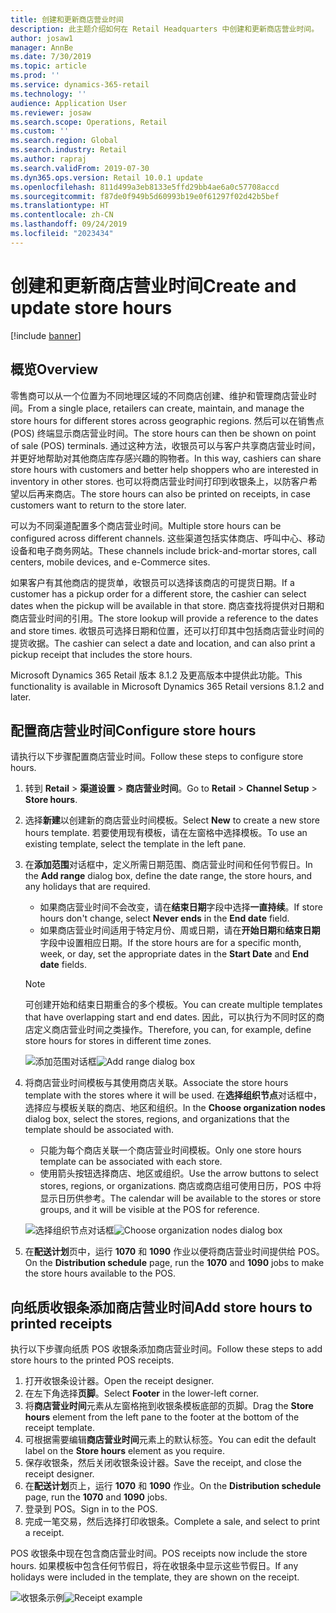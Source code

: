 ```yaml
---
title: 创建和更新商店营业时间
description: 此主题介绍如何在 Retail Headquarters 中创建和更新商店营业时间。
author: josaw1
manager: AnnBe
ms.date: 7/30/2019
ms.topic: article
ms.prod: ''
ms.service: dynamics-365-retail
ms.technology: ''
audience: Application User
ms.reviewer: josaw
ms.search.scope: Operations, Retail
ms.custom: ''
ms.search.region: Global
ms.search.industry: Retail
ms.author: rapraj
ms.search.validFrom: 2019-07-30
ms.dyn365.ops.version: Retail 10.0.1 update
ms.openlocfilehash: 811d499a3eb8133e5ffd29bb4ae6a0c57708accd
ms.sourcegitcommit: f87de0f949b5d60993b19e0f61297f02d42b5bef
ms.translationtype: HT
ms.contentlocale: zh-CN
ms.lasthandoff: 09/24/2019
ms.locfileid: "2023434"
---
```

# <a name="create-and-update-store-hours"></a><span data-ttu-id="c124d-103">创建和更新商店营业时间</span><span class="sxs-lookup"><span data-stu-id="c124d-103">Create and update store hours</span></span>

[!include [banner](../../includes/banner.md)]

## <a name="overview"></a><span data-ttu-id="c124d-104">概览</span><span class="sxs-lookup"><span data-stu-id="c124d-104">Overview</span></span>

<span data-ttu-id="c124d-105">零售商可以从一个位置为不同地理区域的不同商店创建、维护和管理商店营业时间。</span><span class="sxs-lookup"><span data-stu-id="c124d-105">From a single place, retailers can create, maintain, and manage the store hours for different stores across geographic regions.</span></span> <span data-ttu-id="c124d-106">然后可以在销售点 (POS) 终端显示商店营业时间。</span><span class="sxs-lookup"><span data-stu-id="c124d-106">The store hours can then be shown on point of sale (POS) terminals.</span></span> <span data-ttu-id="c124d-107">通过这种方法，收银员可以与客户共享商店营业时间，并更好地帮助对其他商店库存感兴趣的购物者。</span><span class="sxs-lookup"><span data-stu-id="c124d-107">In this way, cashiers can share store hours with customers and better help shoppers who are interested in inventory in other stores.</span></span> <span data-ttu-id="c124d-108">也可以将商店营业时间打印到收银条上，以防客户希望以后再来商店。</span><span class="sxs-lookup"><span data-stu-id="c124d-108">The store hours can also be printed on receipts, in case customers want to return to the store later.</span></span>

<span data-ttu-id="c124d-109">可以为不同渠道配置多个商店营业时间。</span><span class="sxs-lookup"><span data-stu-id="c124d-109">Multiple store hours can be configured across different channels.</span></span> <span data-ttu-id="c124d-110">这些渠道包括实体商店、呼叫中心、移动设备和电子商务网站。</span><span class="sxs-lookup"><span data-stu-id="c124d-110">These channels include brick-and-mortar stores, call centers, mobile devices, and e-Commerce sites.</span></span>

<span data-ttu-id="c124d-111">如果客户有其他商店的提货单，收银员可以选择该商店的可提货日期。</span><span class="sxs-lookup"><span data-stu-id="c124d-111">If a customer has a pickup order for a different store, the cashier can select dates when the pickup will be available in that store.</span></span> <span data-ttu-id="c124d-112">商店查找将提供对日期和商店营业时间的引用。</span><span class="sxs-lookup"><span data-stu-id="c124d-112">The store lookup will provide a reference to the dates and store times.</span></span> <span data-ttu-id="c124d-113">收银员可选择日期和位置，还可以打印其中包括商店营业时间的提货收据。</span><span class="sxs-lookup"><span data-stu-id="c124d-113">The cashier can select a date and location, and can also print a pickup receipt that includes the store hours.</span></span>

<span data-ttu-id="c124d-114">Microsoft Dynamics 365 Retail 版本 8.1.2 及更高版本中提供此功能。</span><span class="sxs-lookup"><span data-stu-id="c124d-114">This functionality is available in Microsoft Dynamics 365 Retail versions 8.1.2 and later.</span></span>

## <a name="configure-store-hours"></a><span data-ttu-id="c124d-115">配置商店营业时间</span><span class="sxs-lookup"><span data-stu-id="c124d-115">Configure store hours</span></span>

<span data-ttu-id="c124d-116">请执行以下步骤配置商店营业时间。</span><span class="sxs-lookup"><span data-stu-id="c124d-116">Follow these steps to configure store hours.</span></span>

1. <span data-ttu-id="c124d-117">转到 **Retail** \> **渠道设置** \> **商店营业时间**。</span><span class="sxs-lookup"><span data-stu-id="c124d-117">Go to **Retail** \> **Channel Setup** \> **Store hours**.</span></span>
2. <span data-ttu-id="c124d-118">选择**新建**以创建新的商店营业时间模板。</span><span class="sxs-lookup"><span data-stu-id="c124d-118">Select **New** to create a new store hours template.</span></span> <span data-ttu-id="c124d-119">若要使用现有模板，请在左窗格中选择模板。</span><span class="sxs-lookup"><span data-stu-id="c124d-119">To use an existing template, select the template in the left pane.</span></span>
3. <span data-ttu-id="c124d-120">在**添加范围**对话框中，定义所需日期范围、商店营业时间和任何节假日。</span><span class="sxs-lookup"><span data-stu-id="c124d-120">In the **Add range** dialog box, define the date range, the store hours, and any holidays that are required.</span></span>

    - <span data-ttu-id="c124d-121">如果商店营业时间不会改变，请在**结束日期**字段中选择**一直持续**。</span><span class="sxs-lookup"><span data-stu-id="c124d-121">If store hours don't change, select **Never ends** in the **End date** field.</span></span>
    - <span data-ttu-id="c124d-122">如果商店营业时间适用于特定月份、周或日期，请在**开始日期**和**结束日期**字段中设置相应日期。</span><span class="sxs-lookup"><span data-stu-id="c124d-122">If the store hours are for a specific month, week, or day, set the appropriate dates in the **Start Date** and **End date** fields.</span></span>

    > [!NOTE]
    > <span data-ttu-id="c124d-123">可创建开始和结束日期重合的多个模板。</span><span class="sxs-lookup"><span data-stu-id="c124d-123">You can create multiple templates that have overlapping start and end dates.</span></span> <span data-ttu-id="c124d-124">因此，可以执行为不同时区的商店定义商店营业时间之类操作。</span><span class="sxs-lookup"><span data-stu-id="c124d-124">Therefore, you can, for example, define store hours for stores in different time zones.</span></span>

    <span data-ttu-id="c124d-125">![添加范围对话框](../dev-itpro/media/Storehours1.png "添加范围对话框")</span><span class="sxs-lookup"><span data-stu-id="c124d-125">![Add range dialog box](../dev-itpro/media/Storehours1.png "Add range dialog box")</span></span>

4. <span data-ttu-id="c124d-126">将商店营业时间模板与其使用商店关联。</span><span class="sxs-lookup"><span data-stu-id="c124d-126">Associate the store hours template with the stores where it will be used.</span></span> <span data-ttu-id="c124d-127">在**选择组织节点**对话框中，选择应与模板关联的商店、地区和组织。</span><span class="sxs-lookup"><span data-stu-id="c124d-127">In the **Choose organization nodes** dialog box, select the stores, regions, and organizations that the template should be associated with.</span></span>

    - <span data-ttu-id="c124d-128">只能为每个商店关联一个商店营业时间模板。</span><span class="sxs-lookup"><span data-stu-id="c124d-128">Only one store hours template can be associated with each store.</span></span>
    - <span data-ttu-id="c124d-129">使用箭头按钮选择商店、地区或组织。</span><span class="sxs-lookup"><span data-stu-id="c124d-129">Use the arrow buttons to select stores, regions, or organizations.</span></span> <span data-ttu-id="c124d-130">商店或商店组可使用日历，POS 中将显示日历供参考。</span><span class="sxs-lookup"><span data-stu-id="c124d-130">The calendar will be available to the stores or store groups, and it will be visible at the POS for reference.</span></span>

    <span data-ttu-id="c124d-131">![选择组织节点对话框](../dev-itpro/media/Storehours2.png "选择组织节点对话框")</span><span class="sxs-lookup"><span data-stu-id="c124d-131">![Choose organization nodes dialog box](../dev-itpro/media/Storehours2.png "Choose organization nodes dialog box")</span></span>

5. <span data-ttu-id="c124d-132">在**配送计划**页中，运行 **1070** 和 **1090** 作业以便将商店营业时间提供给 POS。</span><span class="sxs-lookup"><span data-stu-id="c124d-132">On the **Distribution schedule** page, run the **1070** and **1090** jobs to make the store hours available to the POS.</span></span>

## <a name="add-store-hours-to-printed-receipts"></a><span data-ttu-id="c124d-133">向纸质收银条添加商店营业时间</span><span class="sxs-lookup"><span data-stu-id="c124d-133">Add store hours to printed receipts</span></span>

<span data-ttu-id="c124d-134">执行以下步骤向纸质 POS 收银条添加商店营业时间。</span><span class="sxs-lookup"><span data-stu-id="c124d-134">Follow these steps to add store hours to the printed POS receipts.</span></span>

1. <span data-ttu-id="c124d-135">打开收银条设计器。</span><span class="sxs-lookup"><span data-stu-id="c124d-135">Open the receipt designer.</span></span>
2. <span data-ttu-id="c124d-136">在左下角选择**页脚**。</span><span class="sxs-lookup"><span data-stu-id="c124d-136">Select **Footer** in the lower-left corner.</span></span>
3. <span data-ttu-id="c124d-137">将**商店营业时间**元素从左窗格拖到收银条模板底部的页脚。</span><span class="sxs-lookup"><span data-stu-id="c124d-137">Drag the **Store hours** element from the left pane to the footer at the bottom of the receipt template.</span></span>
4. <span data-ttu-id="c124d-138">可根据需要编辑**商店营业时间**元素上的默认标签。</span><span class="sxs-lookup"><span data-stu-id="c124d-138">You can edit the default label on the **Store hours** element as you require.</span></span>
5. <span data-ttu-id="c124d-139">保存收银条，然后关闭收银条设计器。</span><span class="sxs-lookup"><span data-stu-id="c124d-139">Save the receipt, and close the receipt designer.</span></span>
6. <span data-ttu-id="c124d-140">在**配送计划**页上，运行 **1070** 和 **1090** 作业。</span><span class="sxs-lookup"><span data-stu-id="c124d-140">On the **Distribution schedule** page, run the **1070** and **1090** jobs.</span></span>
7. <span data-ttu-id="c124d-141">登录到 POS。</span><span class="sxs-lookup"><span data-stu-id="c124d-141">Sign in to the POS.</span></span>
8. <span data-ttu-id="c124d-142">完成一笔交易，然后选择打印收银条。</span><span class="sxs-lookup"><span data-stu-id="c124d-142">Complete a sale, and select to print a receipt.</span></span>

<span data-ttu-id="c124d-143">POS 收银条中现在包含商店营业时间。</span><span class="sxs-lookup"><span data-stu-id="c124d-143">POS receipts now include the store hours.</span></span> <span data-ttu-id="c124d-144">如果模板中包含任何节假日，将在收银条中显示这些节假日。</span><span class="sxs-lookup"><span data-stu-id="c124d-144">If any holidays were included in the template, they are shown on the receipt.</span></span>

<span data-ttu-id="c124d-145">![收银条示例](../dev-itpro/media/Storehours3.png "收银条示例")</span><span class="sxs-lookup"><span data-stu-id="c124d-145">![Receipt example](../dev-itpro/media/Storehours3.png "Receipt example")</span></span>

